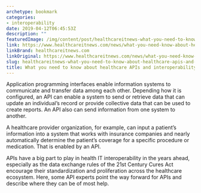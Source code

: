 ```yaml
---
archetype: bookmark
categories:
- interoperability
date: 2019-04-12T06:45:53Z
description: ""
featuredImage: /img/content/post/healthcareitnews-what-you-need-to-know-about-healthcare-apis-and-interoperability.jpg
link: https://www.healthcareitnews.com/news/what-you-need-know-about-healthcare-apis-and-interoperability
linkBrand: healthcareitnews.com
linkOriginal: https://www.healthcareitnews.com/news/what-you-need-know-about-healthcare-apis-and-interoperability
slug: healthcareitnews-what-you-need-to-know-about-healthcare-apis-and-interoperability
title: What you need to know about healthcare APIs and interoperability
---
```

Application programming interfaces enable information systems to communicate and transfer data among each other. Depending how it is configured, an API can enable a system to send or retrieve data that can update an individual’s record or provide collective data that can be used to create reports. An API also can send information from one system to another.

A healthcare provider organization, for example, can input a patient’s information into a system that works with insurance companies and nearly automatically determine the patient’s coverage for a specific procedure or medication. That is enabled by an API.

APIs have a big part to play in health IT interoperability in the years ahead, especially as the data exchange rules of the 21st Century Cures Act encourage their standardization and proliferation across the healthcare ecosystem. Here, some API experts point the way forward for APIs and describe where they can be of most help.

